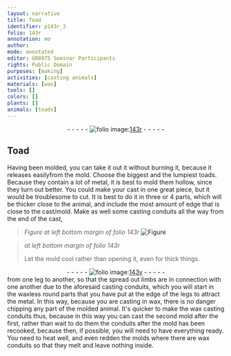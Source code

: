 ```yaml
---
layout: narrative
title: Toad
identifier: p143r_3
folio: 143r
annotation: no
author:
mode: annotated
editor: GR8975 Seminar Participants
rights: Public Domain
purposes: [making]
activities: [casting animals]
materials: [wax]
tools: []
colors: []
plants: []
animals: [toads]
---
```


 <div class="folio" align="center">- - - - - <a href="http://gallica.bnf.fr/ark:/12148/btv1b10500001g/f291.image" target="_blank"><img src="https://cu-mkp.github.io/GR8975-edition/assets/photo-icon.png" alt="folio image: " style="display:inline-block; margin-bottom:-3px;"/>143r</a> - - - - - </div> 

## Toad

  <span class="activity"></span> 
 Having been molded, you can take it out it without burning it, because it releases easilyfrom the mold. Choose the biggest and the lumpiest <span class="animal">toads</span>. Because they contain a lot of metal, it is best to mold them hollow, since they turn out better. You could make your cast in one great piece, but it would be troublesome to cut. It is best to do it in three or 4 parts, which will be thicker close to the animal, and include the most amount of edge that is close to the cast/mold. Make as well some casting conduits all the way from the end of the cast,
 
> *Figure*
> *at left bottom margin of folio 143r*
> <a href="https://drive.google.com/open?id=0B9-oNrvWdlO5cnJFVXFaRURaY3c" target="_blank"><img src="https://cu-mkp.github.io/GR8975-edition/assets/photo-icon.png" alt="Figure" style="display:inline-block; margin-bottom:-3px;"/></a>
 
> *at left bottom margin of folio 143r*
> 
>  Let the mold cool rather than opening it, even for thick things. 
 <div class="folio" align="center">- - - - - <a href="http://gallica.bnf.fr/ark:/12148/btv1b10500001g/f292.image" target="_blank"><img src="https://cu-mkp.github.io/GR8975-edition/assets/photo-icon.png" alt="folio image: " style="display:inline-block; margin-bottom:-3px;"/>143v</a> - - - - - </div> 
 from one leg to another, so that the spread out limbs are in connection with one another due to the aforesaid casting conduits, which you will start in the waxless round parts that you have put at the edge of the legs to attract the metal. In this way, because you are casting in <span class="material">wax</span>, there is no danger chipping any part of the molded animal. It's quicker to make the wax casting conduits thus, because in this way you can cast the second mold after the first, rather than wait to do them the conduits after the mold has been recooked, because then, if possible, you will need to have everything ready. You need to heat well, and even redden the molds where there are wax conduits so that they melt and leave nothing inside. 
 